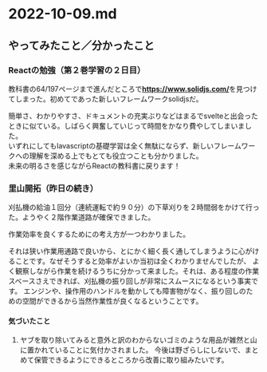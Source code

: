 # 2022-10-09.md

## やってみたこと／分かったこと

### Reactの勉強（第２巻学習の２日目）

教科書の64/197ページまで進んだところで<b>https://www.solidjs.com/</b>を見つけてしまった。初めてであった新しいフレームワークsolidjsだ。  

簡単さ、わかりやすさ、ドキュメントの充実ぶりなどはまるでsvelteと出会ったときに似ている。しばらく興奮していじって時間をかなり費やしてしまいました。  
いずれにしてもIavascriptの基礎学習は全く無駄にならず、新しいフレームワークへの理解を深める上でもとても役立つことも分かりました。  
未来の明るさを感じながらReactの教科書に戻ります！

### 里山開拓（昨日の続き）

刈払機の給油１回分（連続運転で約９０分）の下草刈りを２時間弱をかけて行った。ようやく２階作業道路が確保できました。  

作業効率を良くするためにの考え方が一つわかりました。  

それは狭い作業用通路で良いから、とにかく細く長く通してしまうように心がけることです。なぜそうすると効率がよいか当初は全くわかりませんでしたが、
よく観察しながら作業を続けるうちに分かって来ました。それは、ある程度の作業スベースさえできれば、刈払機の振り回しが非常にスムースになるという事実です。
エンジンや、操作用のハンドルを動かしても障害物がなく、振り回しのための空間ができるから当然作業性が良くなるということです。


#### 気づいたこと

1. ヤブを取り除いてみると意外と訳のわからないゴミのような用品が雑然と山に置かれていることに気付かされました。
今後は野ざらしにしないで、まとめて保管できるようにできるところから改善に取り組みたいです。
